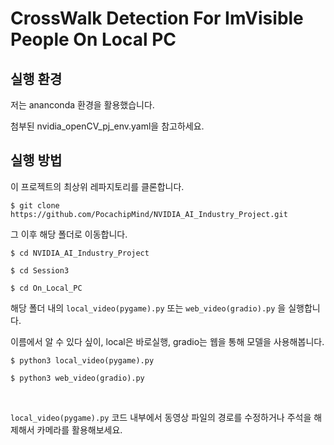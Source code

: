 # CrossWalk Detection For ImVisible People On Local PC

## 실행 환경

저는 ananconda 환경을 활용했습니다.

첨부된 nvidia_openCV_pj_env.yaml을 참고하세요.

## 실행 방법

이 프로젝트의 최상위 레파지토리를 클론합니다. 
```
$ git clone https://github.com/PocachipMind/NVIDIA_AI_Industry_Project.git
```
그 이후 해당 폴더로 이동합니다.
```
$ cd NVIDIA_AI_Industry_Project
```
```
$ cd Session3
```
```
$ cd On_Local_PC
```

해당 폴더 내의 ```local_video(pygame).py``` 또는 ```web_video(gradio).py``` 을 실행합니다. 

이름에서 알 수 있다 싶이, local은 바로실행, gradio는 웹을 통해 모델을 사용해봅니다.
```
$ python3 local_video(pygame).py
```
```
$ python3 web_video(gradio).py
```

<br>

```local_video(pygame).py``` 코드 내부에서 동영상 파일의 경로를 수정하거나 주석을 해제해서 카메라를 활용해보세요.


